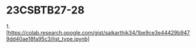 # 23CSBTB27-28
1.[https://colab.research.google.com/gist/saikarthik34/1be9ce3e44429b9479dd40ae18fa95c3/list_type.ipynb]
